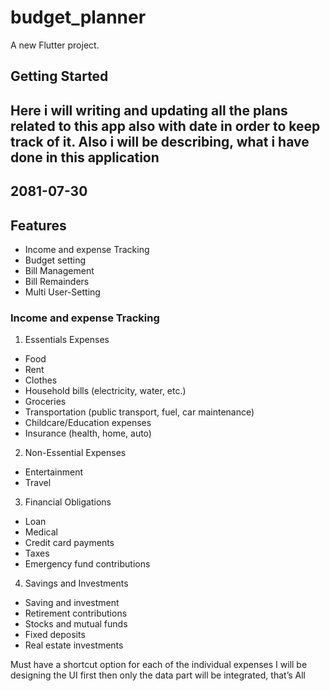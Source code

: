 # budget_planner

A new Flutter project.

## Getting Started

## Here i will writing and updating all the plans related to this app also with date in order to keep track of it. Also i will be describing, what i have done in this application 

## 2081-07-30

## Features
-	 Income and expense Tracking
-	 Budget setting
-	Bill Management
-	 Bill Remainders
-	 Multi User-Setting

### Income and expense Tracking

1. Essentials Expenses
-	Food
-	Rent
-	Clothes
-	Household bills (electricity, water, etc.)
-	Groceries
-	Transportation (public transport, fuel, car maintenance)
-	Childcare/Education expenses
-	Insurance (health, home, auto)
2. Non-Essential Expenses
-	Entertainment
-	Travel
3. Financial Obligations
-	Loan
-	Medical
-	Credit card payments
-	Taxes
-	Emergency fund contributions
4. Savings and Investments
-	Saving and investment
-	Retirement contributions
-	Stocks and mutual funds
-   Fixed deposits
-   Real estate investments

Must have a shortcut option for each of the individual expenses
I will be designing the UI first then only the data part will be integrated, that’s All



